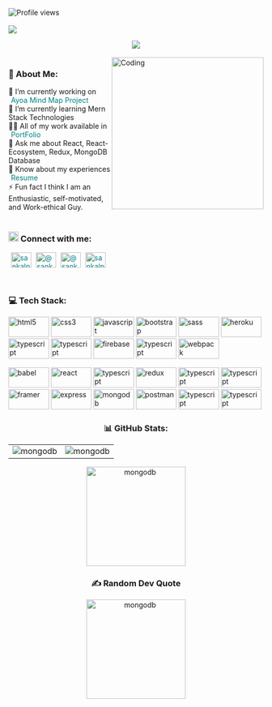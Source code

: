 ![Profile views](https://komarev.com/ghpvc/?username=sankalp2009&label=Profile%20views&color=0e75b6&style=flat)
<br><br>
<a href="https://github.com/Sankalp2009">
<img src="https://res.cloudinary.com/dn2q6aoex/image/upload/v1673793194/github-header-image_nimfrj.png">
 </a>
 <br>

<div align="center">
<a href="https://github.com/ryo-ma/github-profile-trophy">
<img src="https://github-profile-trophy.vercel.app/?username=sankalp2009">
</a>
</div>
<br>

<div>
<img align="right" src="https://i.gifer.com/origin/46/462c6f5f67c13830cd9fcdbfc7b55ded_w200.webp" alt="Coding" width="300"  />
</div>

<h3>💫 About Me:</h3>
<div align="left">
🔭 I’m currently working on <a style="text-decoration: none; padding-left: 5px; color: teal;" href="https://abandoned-blow-5122.vercel.app/" target="_blank">Ayoa Mind Map Project</a>
<br>
🌱 I’m currently learning Mern Stack Technologies<br/>
👨‍💻 All of my work available in <a style="text-decoration: none; padding-left: 5px; color: teal;" href="https://sankalp2009.github.io/" target="_blank">PortFolio</a><br>
💬 Ask me about React, React-Ecosystem, Redux, MongoDB Database
<br>
📄 Know about my experiences <a style="text-decoration: none; padding-left: 5px; color: teal;" href="https://drive.google.com/file/d/1nG-WuMZcYLKbbO_htiwMn6lNmC3_A5C6/view?usp=share_link">Resume</a>
<br>
⚡ Fun fact I think I am an Enthusiastic, self-motivated, and Work-ethical Guy.
</div>
<br>

<h3><img src="https://cdn-icons-png.flaticon.com/512/1824/1824898.png" alt="sankalp2009" width="20px" height="20px"/> Connect with me:</h3>
<p align="left">
<a style="text-decoration: none; padding-left: 5px; color: teal;" href="https://linkedin.com/in/sankalp-patel-08b76017b" target="_blank"><img align="center" src="https://raw.githubusercontent.com/rahuldkjain/github-profile-readme-generator/master/src/images/icons/Social/linked-in-alt.svg" alt="sankalp-patel" height="30" width="40" /></a>
<a style="text-decoration: none; padding-left: 5px; color: teal;" href="https://hashnode.com/@sankalp668" target="_blank"><img align="center" src="https://raw.githubusercontent.com/rahuldkjain/github-profile-readme-generator/master/src/images/icons/Social/hashnode.svg" alt="@sankalp668" height="30" width="40" /></a>
<a style="text-decoration: none; padding-left: 5px; color: teal;" href="https://medium.com/@sankalppatel38" target="_blank"><img align="center" src="https://raw.githubusercontent.com/rahuldkjain/github-profile-readme-generator/master/src/images/icons/Social/medium.svg" alt="@sankalppatel38" height="30" width="40" /></a>
<a style="text-decoration: none; padding-left: 5px; color: teal;" href="https://www.leetcode.com/sankalppatel38" target="_blank"><img align="center" src="https://raw.githubusercontent.com/rahuldkjain/github-profile-readme-generator/master/src/images/icons/Social/leet-code.svg" alt="sankalppatel38" height="30" width="40" /></a>
</p>
<br />
<h3>💻 Tech Stack:</h3>
<div align="left">
<img src="https://img.shields.io/badge/html5-%23E34F26.svg?style=plastic&logo=html5&logoColor=white" alt="html5" width="80" height="40"/>
    <img src="https://img.shields.io/badge/css3-%231572B6.svg?style=plastic&logo=css3&logoColor=white" alt="css3" width="80" height="40"/>
    <img src="https://img.shields.io/badge/javascript-%23323330.svg?style=plastic&logo=javascript&logoColor=%23F7DF1E" alt="javascript" width="80" height="40"/>
    <img src="https://img.shields.io/badge/bootstrap-%23563D7C.svg?style=plastic&logo=bootstrap&logoColor=white" alt="bootstrap" width="80" height="40"/>
    <img src="https://img.shields.io/badge/SASS-hotpink.svg?style=plastic&logo=SASS&logoColor=white" alt="sass" width="80" height="40"/> 
    <img src="https://img.shields.io/badge/heroku-%23430098.svg?style=plastic&logo=heroku&logoColor=white" alt="heroku" width="80" height="40"/>
    <img src="https://img.shields.io/badge/netlify-%23000000.svg?style=plastic&logo=netlify&logoColor=#00C7B7" alt="typescript" width="80" height="40"/>
    <img src="https://img.shields.io/badge/vercel-%23000000.svg?style=plastic&logo=vercel&logoColor=white" alt="typescript" width="80" height="40"/>
    <img src="https://img.shields.io/badge/firebase-%23039BE5.svg?style=plastic&logo=firebase" alt="firebase" width="80" height="40"/>
    <img src="https://img.shields.io/badge/NPM-%23000000.svg?style=plastic&logo=npm&logoColor=white" alt="typescript" width="80" height="40"/>
    <img src="https://img.shields.io/badge/webpack-%238DD6F9.svg?style=plastic&logo=webpack&logoColor=black" alt="webpack" width="80" height="40"/></p>
    <img src="https://img.shields.io/badge/Babel-F9DC3e?style=plastic&logo=babel&logoColor=black" alt="babel" width="80" height="40"/>
    <img src="https://img.shields.io/badge/react-%2320232a.svg?style=plastic&logo=react&logoColor=%2361DAFB" alt="react" width="80" height="40"/>
    <img src="https://img.shields.io/badge/React_Router-CA4245?style=plastic&logo=react-router&logoColor=white" alt="typescript" width="80" height="40"/>
    <img src="https://img.shields.io/badge/redux-%23593d88.svg?style=plastic&logo=redux&logoColor=white" alt="redux" width="80" height="40"/> </a>
    <img src="https://img.shields.io/badge/chakra-%234ED1C5.svg?style=plastic&logo=chakraui&logoColor=white" alt="typescript" width="80" height="40"/>
    <img src="https://img.shields.io/badge/styled--components-DB7093?style=plastic&logo=styled-components&logoColor=white" alt="typescript" width="80" height="40"/>
    <img src="https://img.shields.io/badge/Framer-black?style=plastic&logo=framer&logoColor=blue" alt="framer" width="80" height="40"/>
    <img src="https://img.shields.io/badge/express.js-%23404d59.svg?style=plastic&logo=express&logoColor=%2361DAFB" alt="express" width="80" height="40"/>
    <img src="https://img.shields.io/badge/MongoDB-%234ea94b.svg?style=plastic&logo=mongodb&logoColor=white" alt="mongodb" width="80" height="40"/>
    <img src="https://img.shields.io/badge/Postman-FF6C37?style=plastic&logo=postman&logoColor=white" alt="postman" width="80" height="40"/>
    <img src="https://img.shields.io/badge/JWT-black?style=plastic&logo=JSON%20web%20tokens" alt="typescript" width="80" height="40"/>
    <img src="https://img.shields.io/badge/figma-%23F24E1E.svg?style=plastic&logo=figma&logoColor=white" alt="typescript" width="80" height="40"/>
</div>

<h3 align="center">📊 GitHub Stats:</h3>
<table>
 <tr>
  <td valign="top"> <img src="https://github-readme-stats.vercel.app/api?username=Sankalp2009&theme=tokyonight&hide_border=true&include_all_commits=false&count_private=false" alt="mongodb" /></td>
  <td valign="top"><img src="https://github-readme-streak-stats.herokuapp.com/?user=Sankalp2009&theme=tokyonight&hide_border=true" alt="mongodb" /></td>
 </tr>
</table>
<div align="center">
<img src="https://github-readme-stats.vercel.app/api/top-langs/?username=Sankalp2009&theme=tokyonight&hide_border=true&include_all_commits=false&count_private=false&layout=compact" alt="mongodb" width="auto" height="196" />
</div>
<div align="center">
<h3>✍️ Random Dev Quote</h3>
<img src="https://quotes-github-readme.vercel.app/api?type=horizontal&theme=radical" alt="mongodb" width="auto" height="196px"/>
</div>
